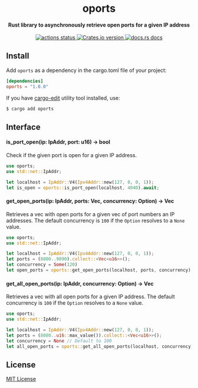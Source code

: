 <h1 align="center">oports</h1>
<div align="center">
 <strong>Rust library to asynchronously retrieve open ports for a given IP address</strong>
</div>

<br />

<div align="center">
  <!-- Github Actions -->
  <a href="https://github.com/ndelvalle/oports/actions?query=workflow%3ARust">
    <img src="https://img.shields.io/github/workflow/status/ndelvalle/oports/Rust?style=flat-square" alt="actions status" />
  </a>
  <!-- Version -->
  <a href="https://crates.io/crates/oports">
    <img src="https://img.shields.io/crates/v/oports.svg?style=flat-square" alt="Crates.io version" />
  </a>
  <!-- Docs -->
  <a href="https://docs.rs/oports">
    <img src="https://img.shields.io/badge/docs-latest-blue.svg?style=flat-square" alt="docs.rs docs" />
  </a>
</div>


## Install

Add `oports` as a dependency in the cargo.toml file of your project:

```toml
[dependencies]
oports = "1.0.0"
```

If you have [cargo-edit](https://github.com/killercup/cargo-edit) utility tool
installed, use:

```bash
$ cargo add oports
```

## Interface

#### is_port_open(ip: IpAddr, port: u16) -> bool

Check if the given port is open for a given IP address.

```rust
use oports;
use std::net::IpAddr;

let localhost = IpAddr::V4(Ipv4Addr::new(127, 0, 0, 1));
let is_open = oports::is_port_open(localhost, 4040).await;
```

#### get_open_ports(ip: IpAddr, ports: Vec<u16>, concurrency: Option<usize>) -> Vec<u16>

Retrieves a vec with open ports for a given vec of port numbers an IP addresses.
The default concurrency is `100` if the `Option` resolves to a `None` value.

```rust
use oports;
use std::net::IpAddr;

let localhost = IpAddr::V4(Ipv4Addr::new(127, 0, 0, 1));
let ports = (8000..9090).collect::<Vec<u16>>();
let concurrency = Some(120)
let open_ports = oports::get_open_ports(localhost, ports, concurrency).await;
```

#### get_all_open_ports(ip: IpAddr, concurrency: Option<usize>) -> Vec<u16>

Retrieves a vec with all open ports for a given IP address. The default concurrency
is `100` if the `Option` resolves to a `None` value.

```rust
use oports;
use std::net::IpAddr;

let localhost = IpAddr::V4(Ipv4Addr::new(127, 0, 0, 1));
let ports = (8080..u16::max_value()).collect::<Vec<u16>>();
let concurrency = None // Default to 100
let all_open_ports = oports::get_all_open_ports(localhost, concurrency).await;
```

## License
[MIT License](https://github.com/ndelvalle/oports/blob/master/LICENSE)
